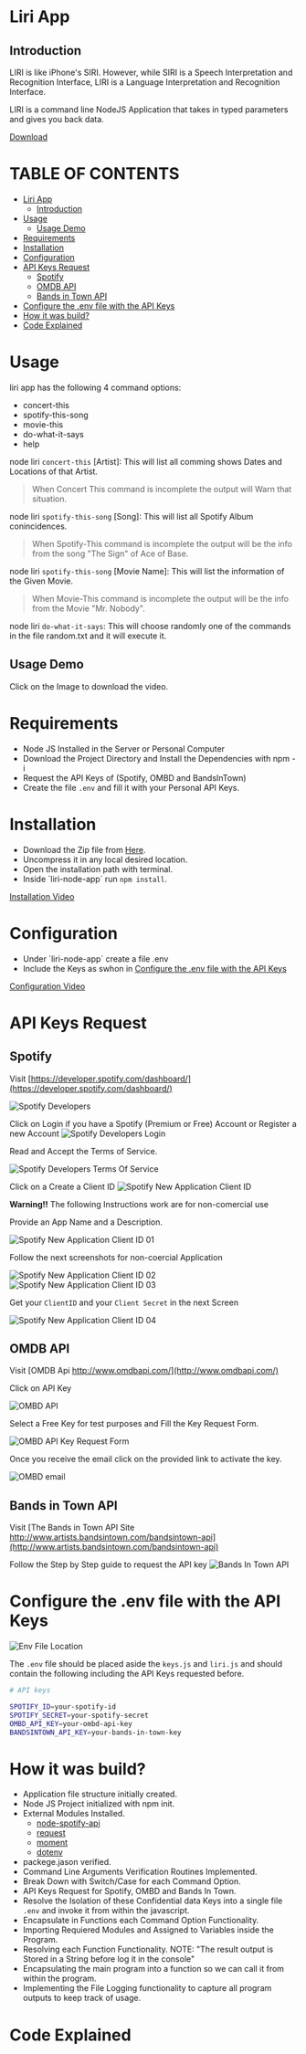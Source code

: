 # Liri App

## Introduction
LIRI is like iPhone's SIRI. However, while SIRI is a Speech Interpretation and Recognition Interface, LIRI is a Language Interpretation and Recognition Interface. 

LIRI is a command line NodeJS Application that takes in typed parameters and gives you back data.

[Download](https://github.com/seiji13r/2018codingBootcampCoursework/raw/master/10-HW-NodeJS/liri-node-app.zip)

TABLE OF CONTENTS
=================
- [Liri App](#liri-app)
    - [Introduction](#introduction)
- [Usage](#usage)
    - [Usage Demo](#usage-demo)
- [Requirements](#requirements)
- [Installation](#installation)
- [Configuration](#configuration)
- [API Keys Request](#api-keys-request)
    - [Spotify](#spotify)
    - [OMDB API](#omdb-api)
    - [Bands in Town API](#bands-in-town-api)
- [Configure the .env file with the API Keys](#configure-the-env-file-with-the-api-keys)
- [How it was build?](#how-it-was-build)
- [Code Explained](#code-explained)

# Usage

liri app has the following 4 command options:
* concert-this
* spotify-this-song
* movie-this
* do-what-it-says
* help

node liri `concert-this` [Artist]: This will list all comming shows Dates and Locations of that Artist.

> When Concert This command is incomplete the output will Warn that situation.

node liri `spotify-this-song` [Song]: This will list all Spotify Album conincidences.

> When Spotify-This command is incomplete the output will be the info from the song "The Sign" of Ace of Base.

node liri `spotify-this-song` [Movie Name]: This will list the information of the Given Movie.

> When Movie-This command is incomplete the output will be the info from the Movie "Mr. Nobody".

node liri `do-what-it-says`: This will choose randomly one of the commands in the file random.txt and it will execute it.

## Usage Demo

Click on the Image to download the video.

# Requirements

* Node JS Installed in the Server or Personal Computer
* Download the Project Directory and Install the Dependencies with npm -i
* Request the API Keys of (Spotify, OMBD and BandsInTown)
* Create the file `.env` and fill it with your Personal API Keys.

# Installation

* Download the Zip file from [Here](https://github.com/seiji13r/2018codingBootcampCoursework/raw/master/10-HW-NodeJS/liri-node-app.zip).
* Uncompress it in any local desired location.
* Open the installation path with terminal.
* Inside ´liri-node-app´ run `npm install`.

[Installation Video](https://drive.google.com/file/d/1v7gNQ4h9gD787OxKhCD7we8QMBEy1JML/view?usp=sharing)

# Configuration

* Under ´liri-node-app´ create a file .env
* Include the Keys as swhon in [Configure the .env file with the API Keys](#configure-the-env-file-with-the-api-keys)

[Configuration Video](https://drive.google.com/file/d/1QvNVmr3NGm03LwQ8ZZUK_8T4jC0vPotY/view?usp=sharing)

# API Keys Request

## Spotify

Visit [https://developer.spotify.com/dashboard/](https://developer.spotify.com/dashboard/)

![Spotify Developers](img/spotify_dev.png)

Click on Login if you have a Spotify (Premium or Free) Account or Register a new Account
![Spotify Developers Login](img/spotify_dev_login.png)

Read and Accept the Terms of Service.

![Spotify Developers Terms Of Service](img/spotify_dev_terms.png)

Click on a Create a Client ID
![Spotify New Application Client ID](img/spotify_dev_dashboard.png)

**Warning!!** The following Instructions work are for non-comercial use

Provide an App Name and a Description.

![Spotify New Application Client ID 01](img/spotify_dev_client_id_01.png)

Follow the next screenshots for non-coercial Application

![Spotify New Application Client ID 02](img/spotify_dev_client_id_02.png)
![Spotify New Application Client ID 03](img/spotify_dev_client_id_03.png)

Get your `ClientID` and your `Client Secret` in the next Screen

![Spotify New Application Client ID 04](img/spotify_dev_client_id_04.png)

## OMDB API

Visit [OMDB Api http://www.omdbapi.com/](http://www.omdbapi.com/)

Click on API Key

![OMBD API](img/ombd_api_site.png)


Select a Free Key for test purposes and Fill the Key Request Form.

![OMBD API Key Request Form](img/ombd_api_key_request.png)


Once you receive the email click on the provided link to activate the key.

![OMBD email](img/ombd_api_key_email.png)

## Bands in Town API

Visit [The Bands in Town API Site http://www.artists.bandsintown.com/bandsintown-api](http://www.artists.bandsintown.com/bandsintown-api)

Follow the Step by Step guide to request the API key
![Bands In Town API](img/bandsintown.png)

# Configure the .env file with the API Keys

![Env File Location](img/env_file_loc.png)

The `.env` file should be placed aside the `keys.js` and `liri.js` and should contain the following including the API Keys requested before.

```bash
# API keys

SPOTIFY_ID=your-spotify-id
SPOTIFY_SECRET=your-spotify-secret
OMBD_API_KEY=your-ombd-api-key
BANDSINTOWN_API_KEY=your-bands-in-town-key
```

# How it was build?
* Application file structure initially created.
* Node JS Project initialized with npm init.
* External Modules Installed.
    * [node-spotify-api](https://www.npmjs.com/package/node-spotify-api)
    * [request](https://www.npmjs.com/package/request)
    * [moment](https://www.npmjs.com/package/moment)
    * [dotenv](https://www.npmjs.com/package/dotenv)
* packege.jason verified.
* Command Line Arguments Verification Routines Implemented.
* Break Down with Switch/Case for each Command Option.
* API Keys Request for Spotify, OMBD and Bands In Town.
* Resolve the Isolation of these Confidential data Keys into a single file `.env` and invoke it from within the javascript.
* Encapsulate in Functions each Command Option Functionality.
* Importing Requiered Modules and Assigned to Variables inside the Program.
* Resolving each Function Functionality. NOTE: "The result output is Stored in a String before log it in the console"
* Encapsulating the main program into a function so we can call it from within the program.
* Implementing the File Logging functionality to capture all program outputs to keep track of usage.
  
# Code Explained